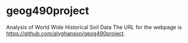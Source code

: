 # geog490project
Analysis of World Wide Historical Soil Data
The URL for the webpage is https://github.com/alyghanson/geog490project.
